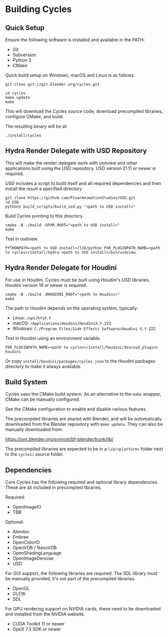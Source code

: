 Building Cycles
===============

## Quick Setup

Ensure the following software is installed and available in the PATH:
- Git
- Subversion
- Python 3
- CMake

Quick build setup on Windows, macOS and Linux is as follows:

    git clone git://git.blender.org/cycles.git

    cd cycles
    make update
    make

This will download the Cycles source code, download precompiled libraries, configure CMake, and build.

The resulting binary will be at:

    ./install/cycles

## Hydra Render Delegate with USD Repository

This will make the render delegate work with usdview and other applications built using the USD repository. USD version 21.11 or newer is required.

USD includes a script to build itself and all required dependencies and then install the result a specified directory.

    git clone https://github.com/PixarAnimationStudios/USD.git
    cd USD
    python3 build_scripts/build_usd.py "<path to USD install>"

Build Cycles pointing to this directory.

    cmake -B ./build -DPXR_ROOT="<path to USD install>"
    make

Test in usdview.

    PYTHONPATH=<path to USD install>/lib/python PXR_PLUGINPATH_NAME=<path to cycles>/install/hydra <path to USD install>/bin/usdview

## Hydra Render Delegate for Houdini

For use in Houdini, Cycles must be built using Houdini's USD libraries. Houdini version 19 or newer is required.

    cmake -B ./build -DHOUDINI_ROOT="<path to Houdini>"
    make

The path to Houdini depends on the operating system, typically:
- Linux: `/opt/hfsX.Y`
- macOS: `/Applications/Houdini/HoudiniX.Y.ZZZ`
- Windows: `C:/Program Files/Side Effects Software/Houdini X.Y.ZZZ`

Test in Houdini using an environment variable.

    PXR_PLUGINPATH_NAME=<path to cycles>/install/houdini/dso/usd_plugins houdini

Or copy `install/houdini/packages/cycles.json` to the Houdini packages directory to make it always available.

## Build System

Cycles uses the CMake build system. As an alternative to the `make` wrapper, CMake can be manually configured.

See the CMake configuration to enable and disable various features.

The precompiled libraries are shared with Blender, and will be automatically downloaded from the Blender repository with `make update`. They can also be manually downloaded from:

https://svn.blender.org/svnroot/bf-blender/trunk/lib/

The precompiled libraries are expected to be in a `lib/<platform>` folder next to the `cycles/` source folder.

## Dependencies

Core Cycles has the following required and optional library dependencies. These are all included in precompiled libraries.

Required:
- OpenImageIO
- TBB

Optional:
- Alembic
- Embree
- OpenColorIO
- OpenVDB / NanoVDB
- OpenShadingLanguage
- OpenImageDenoise
- USD

For GUI support, the following libraries are required. The SDL library must be manually provided, it's not part of the precompiled libraries.
- OpenGL
- GLEW
- SDL

For GPU rendering support on NVIDIA cards, these need to be downloaded and installed from the NVIDIA website.
- CUDA Toolkit 11 or newer
- OptiX 7.3 SDK or newer
